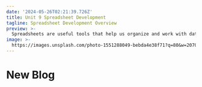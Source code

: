 ```yaml
---
date: '2024-05-26T02:21:39.726Z'
title: Unit 9 Spreadsheet Development
tagline: Spreadsheet Development Overview
preview: >-
  Spreadsheets are useful tools that help us organize and work with data. In this unit, we will learn the basics of creating and using spreadsheets. Students will find out how to make and format spreadsheets, do calculations, and create charts and graphs to show data clearly. We will also learn how to use simple functions and formulas to make work easier. By the end of this unit, students will know how to use spreadsheets to handle information and solve problems, which is helpful for school and work.   
image: >-
  https://images.unsplash.com/photo-1551288049-bebda4e38f71?q=80&w=2070&auto=format&fit=crop&ixlib=rb-4.0.3&ixid=M3wxMjA3fDB8MHxwaG90by1wYWdlfHx8fGVufDB8fHx8fA%3D%3D
---
```

# New Blog
